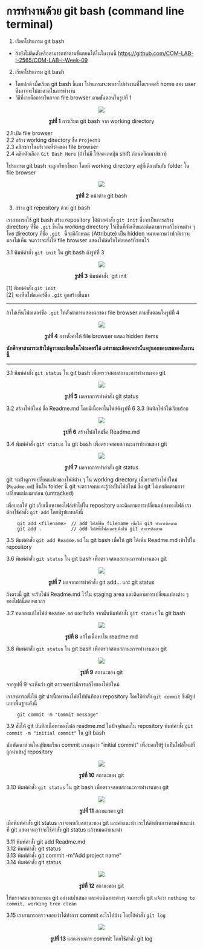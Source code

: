 # การทำงานด้วย git bash (command line terminal) #

1. เรียกโปรแกรม git bash
-  ถ้ายังไม่ติดตั้งหรือสามารถทำตามขั้นตอนได้ในใบงานนี้ <https://github.com/COM-LAB-I-2565/COM-LAB-I-Week-09>

2. เรียกโปรแกรม git bash
- โดยปกติ เมื่อเรียก git bash ขึ้นมา โปรแกรมจะพาเราไปทำงานที่ไดเรกตอรี่ home ของ user ซึ่งอาจจะไม่สะดวกในการทำงาน
- วิธีที่ง่ายคือการเรียกจาก file browser ตามขั้นตอนในรูปที่ 1

<p align="center">
<img  src="Pictures/pic-05.png" />
</p>

<p align ="Center"> <b>รูปที่ 1</b> การเรียก git bash จาก working directory</p>

2.1 เปิด file browser  
2.2 สร้าง working directory ชื่อ `Project1`  
2.3 คลิกขวาในบริเวณที่ว่างของ file browser  
2.4 คลิกตัวเลือก `Git Bash Here` (ถ้าไม่มี ให้ลองกดปุ่ม shift ก่อนคลิกเมาส์ขวา)  

โปรแกรม git bash จะถูกเรียกขึ้นมา โดยมี working directory อยู่ที่เดียวกันกับ folder ใน file browser


<p align="center">
<img  src="Pictures/pic-06.png" />
</p>

<p align ="Center"> <b>รูปที่ 2</b> หน้าต่าง git bash </p>

3. สร้าง git repository ด้วย git bash

เราสามารถใช้ git bash สร้าง repository ได้ด้วยคำสั่ง `git init` ซึ่งจะเป็นการสร้าง directory ที่ชื่อ `.git` ขึ้นใน working directory ไว้เป็นที่จัดเก็บและติดตามการแก้ไขงานต่าง ๆ โดย directory ที่ชื่อ  `.git ` นี้จะมีลักษณะ (Attribute) เป็น hidden หมายความว่าปกติเราจะมองไม่เห็น จนกว่าจะสั่งให้ file browser แสดงไฟล์หรือโฟลเดอร์ที่ซ่อนไว้

3.1 พิมพ์คำสั่ง `git init` ใน git bash ดังรูปที่ 3

<p align="center">
<img  src="Pictures/pic-07.png" />
</p>

<p align ="Center"> <b>รูปที่ 3</b> พิมพ์คำสั่ง `git init` </p>

[1] พิมพ์คำสั่ง `git init`  
[2] จะเห็นโฟลเดอร์ชื่อ `.git` ถูกสร้างขึ้นมา  

--- 

ถ้าไม่เห็นโฟลเดอร์ชื่อ `.git` ให้ตั้งค่าการแสดงผลของ file browser ตามขั้นตอนในรูปที่ 4

<p align="center">
<img  src="Pictures/pic-08.png" />
</p>

<p align ="Center"> <b>รูปที่ 4</b> การตั้งค่าให้ file browser แสดง hidden items</p>

**นักศึกษาสามารถเข้าไปดูรายละเอียดในโฟลเดอร์ได้ แต่รายละเอียดเหล่านั้นอยู่นอกขอบเขตของใบงานนี้**

--- 

3.1 พิมพ์คำสั่ง `git status` ใน git bash เพื่อตรวจสอบสถานะการทำงานของ git


<p align="center">
<img  src="Pictures/pic-09.png" />
</p>

<p align ="Center"> <b>รูปที่ 5</b> ผลจากการทำคำสั่ง git status </p>


3.2 สร้างไฟล์ใหม่ ชื่อ Readme.md โดยมีเนื้อหาในไฟล์ดังรูปที่ 6
3.3 บันทึกไฟล์ให้เรียบร้อย

<p align="center">
<img  src="Pictures/pic-10.png" />
</p>

<p align ="Center"> <b>รูปที่ 6</b> สร้างไฟล์ใหม่ชื่อ Readme.md </p>


3.4 พิมพ์คำสั่ง `git status` ใน git bash เพื่อตรวจสอบสถานะการทำงานของ git

<p align="center">
<img  src="Pictures/pic-11.png" />
</p>

<p align ="Center"> <b>รูปที่ 7</b> ผลจากการทำคำสั่ง git status </p>

git จะเฝ้าดูการเปลี่ยนแปลงของไฟล์ต่าง ๆ ใน working directory
เมื่อเราสร้างไฟล์ใหม่ (`Readme.md`) ขึ้นใน folder นี้
git จะตรวจพบและรู้ว่าเป็นไฟล์ใหม่ ซึ่ง git ไม่เคยติดตามการเปลี่ยนแปลงมาก่อน (untracked)

เพื่อบอกให้ git เก็บเนื้อหาของไฟล์เข้าไปใน repository
และติดตามการเปลี่ยนแปลงของไฟล์ เราต้องใช้คำสั่ง `git add` โดยมีรูปแบบดังนี้

``` git
    git add <filename>  // add ไฟล์ที่ชื่อ filename เพื่อให้ git ทำการติดตาม 
    git add .           // add ไฟล์ทั้งโฟลเดอร์เพื่อให้ git ทำการติดตาม 
```

3.5 พิมพ์คำสั่ง `git add Readme.md` ใน git bash เพื่อให้ git ได้เพิ่ม Readme.md เข้าไปใน repository


3.6 พิมพ์คำสั่ง `git status` ใน git bash เพื่อตรวจสอบสถานะการทำงานของ git

<p align="center">
<img  src="Pictures/pic-12.png" />
</p>

<p align ="Center"> <b>รูปที่ 7</b> ผลจากการทำคำสั่ง git add... และ git status</p>

ถึงตรงนี้ git จะรับไฟล์ Readme.md ไว้ใน staging area และติดตามการเปลี่ยนแปลงต่าง ๆ ของไฟล์นี้ตลอดเวลา 

3.7 ทดลองแก้ไขไฟล์  `Readme.md` และบันทึก จากนั้นพิมพ์คำสั่ง `git status` ใน git bash 


<p align="center">
<img  src="Pictures/pic-13.png" />
</p>

<p align ="Center"> <b>รูปที่ 8</b> แก้ไขเนื้อหาใน readme.md</p>


3.8 พิมพ์คำสั่ง `git status` ใน git bash เพื่อตรวจสอบสถานะการทำงานของ git

<p align="center">
<img  src="Pictures/pic-14.png" />
</p>

<p align ="Center"> <b>รูปที่ 9</b> สถานะของ git</p>

จากรูปที่ 9 จะเห็นว่า git ตรวจพบว่ามีการแก้ไขของไฟล์ใหม่ 

เราสามารถสั่งให้ git นำเนื้อหาของไฟล์ไปบันทึกลง repository โดยใช้คำสั่ง `git commit` ซึ่งมีรูปแบบพื้นฐานดังนี้

``` git
    git commit -m "Commit message"  
```

3.9 สั่งให้ git บันทึกเนื้อหาของไฟล์ readme.md ในปัจจุบันลงใน repository 
พิมพ์คำสั่ง `git commit -m "initial commit"` ใน git bash

นักพัฒนาส่วนใหญ่นิยมเรียก  commit แรกสุดว่า "initial commit" 
เพื่อบอกให้รู้ว่าเป็นไฟล์ใหม่ที่ถูกนำเข้าสู่ repository

<p align="center">
<img  src="Pictures/pic-15.png" />
</p>

<p align ="Center"> <b>รูปที่ 10</b> สถานะของ git</p>


3.10 พิมพ์คำสั่ง `git status` ใน git bash เพื่อตรวจสอบสถานะการทำงานของ git

<p align="center">
<img  src="Pictures/pic-16.png" />
</p>

<p align ="Center"> <b>รูปที่ 11</b> สถานะของ git</p>


เมือพิมพ์คำสั่ง git status เราจะพบกับสถานะของ git และคำแนะนำ เระให้ดำเนินการตามคำแนะนำที่ git แสดงจนกว่าจะใช้คำสั่ง git status แล้วหมดคำแนะนำ  

3.11 พิมพ์คำสั่ง git add Readme.md  
3.12 พิมพ์คำสั่ง git status  
3.13 พิมพ์คำสั่ง git commit -m"Add project name"  
3.14 พิมพ์คำสั่ง git status  

<p align="center">
<img  src="Pictures/pic-17.png" />
</p>

<p align ="Center"> <b>รูปที่ 12</b> สถานะของ git</p>

ให้ตรวจสอบสถานะของ git อย่างสม่ำเสมอ และดำเนินการต่างๆ จนกระทั่ง git แจ้งว่า
`nothing to commit, working tree clean`

3.15 เราสามารถตรวจสอบว่าได้ทำการ commit อะไรไปบ้าง โดยใช้คำสั่ง `git log`


<p align="center">
<img  src="Pictures/pic-18.png" />
</p>

<p align ="Center"> <b>รูปที่ 13</b> แสดงรายการ commit โดยใช้คำสั่ง git log</p>